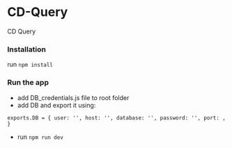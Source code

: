 # CD-Query
CD Query

### Installation

run `npm install`

### Run the app

- add DB_credentials.js file to root folder
- add DB and export it using: 

`exports.DB = {
   user: '',
   host: '',
   database: '',
   password: '',
   port: ,
}`

- run `npm run dev`
